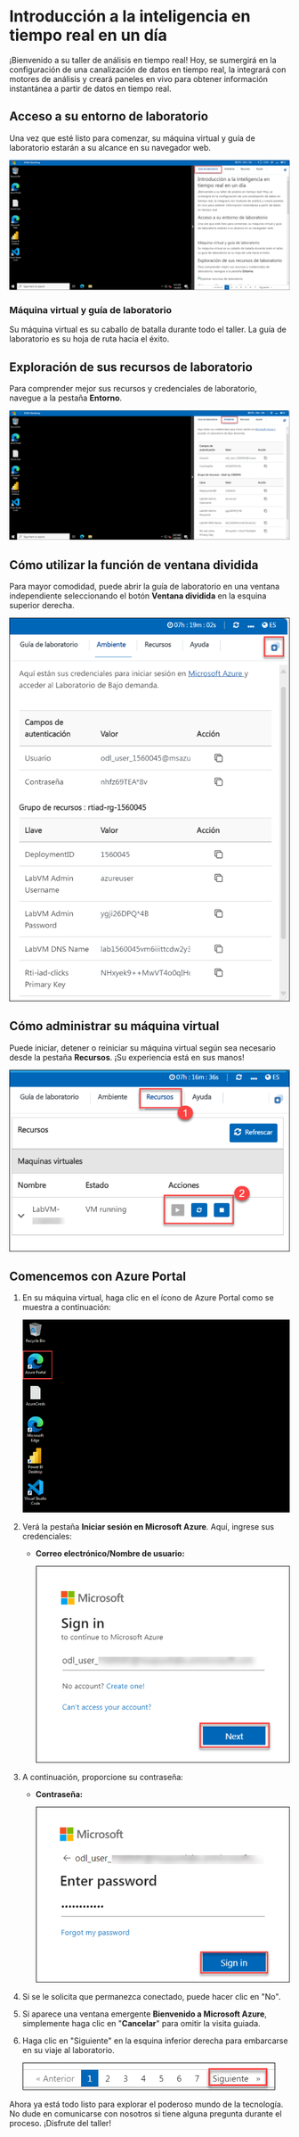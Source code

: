 # Introducción a la inteligencia en tiempo real en un día

¡Bienvenido a su taller de análisis en tiempo real! Hoy, se sumergirá en la configuración de una canalización de datos en tiempo real, la integrará con motores de análisis y creará paneles en vivo para obtener información instantánea a partir de datos en tiempo real.

## Acceso a su entorno de laboratorio

Una vez que esté listo para comenzar, su máquina virtual y guía de laboratorio estarán a su alcance en su navegador web.

![](../media/getting-started-spanish1.png)

### Máquina virtual y guía de laboratorio

Su máquina virtual es su caballo de batalla durante todo el taller. La guía de laboratorio es su hoja de ruta hacia el éxito.

## Exploración de sus recursos de laboratorio

Para comprender mejor sus recursos y credenciales de laboratorio, navegue a la pestaña **Entorno**.

![Explorar recursos de laboratorio](../media/getting-started-spanish2.png)

## Cómo utilizar la función de ventana dividida

Para mayor comodidad, puede abrir la guía de laboratorio en una ventana independiente seleccionando el botón **Ventana dividida** en la esquina superior derecha.

![Usar la función de ventana dividida](../media/getting-started-spanish3.png)

## Cómo administrar su máquina virtual

Puede iniciar, detener o reiniciar su máquina virtual según sea necesario desde la pestaña **Recursos**. ¡Su experiencia está en sus manos!

![Administrar su máquina virtual](../media/getting-started-spanish4.png)

## Comencemos con Azure Portal

1. En su máquina virtual, haga clic en el ícono de Azure Portal como se muestra a continuación:

    ![Iniciar Azure Portal](../media/select-azureportal.png)

1. Verá la pestaña **Iniciar sesión en Microsoft Azure**. Aquí, ingrese sus credenciales:

    - **Correo electrónico/Nombre de usuario:** <inject key="AzureAdUserEmail"></inject>

      ![Ingrese su nombre de usuario](../media/portal-login1.png)

1. A continuación, proporcione su contraseña:

    - **Contraseña:** <inject key="AzureAdUserPassword"></inject>

      ![Ingrese su contraseña](../media/portal-login2.png)

1. Si se le solicita que permanezca conectado, puede hacer clic en "No".

1. Si aparece una ventana emergente **Bienvenido a Microsoft Azure**, simplemente haga clic en "**Cancelar**" para omitir la visita guiada.

1. Haga clic en "Siguiente" en la esquina inferior derecha para embarcarse en su viaje al laboratorio.

    ![Iniciar el portal de Azure](../media/getting-started-spanish5.png)

Ahora ya está todo listo para explorar el poderoso mundo de la tecnología. No dude en comunicarse con nosotros si tiene alguna pregunta durante el proceso. ¡Disfrute del taller!
